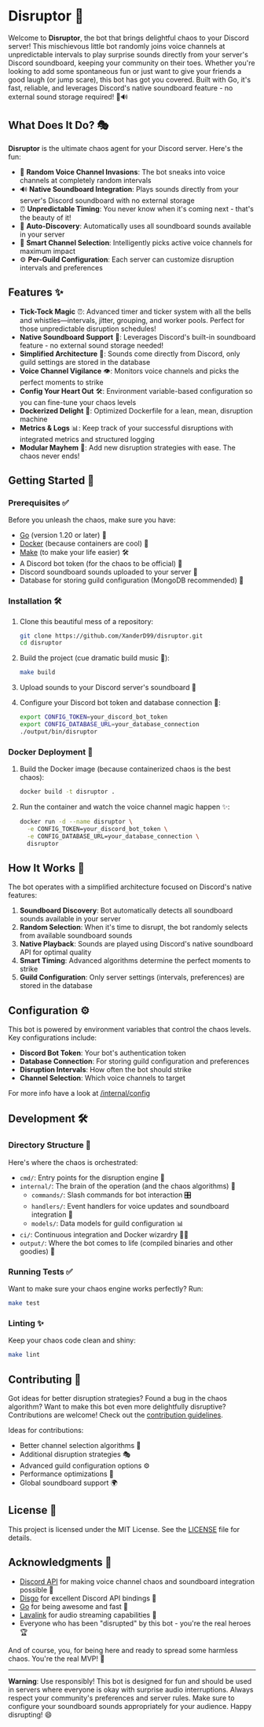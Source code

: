 # Disruptor 🎉

Welcome to **Disruptor**, the bot that brings delightful chaos to your Discord server! This mischievous little bot randomly joins voice channels at unpredictable intervals to play surprise sounds directly from your server's Discord soundboard, keeping your community on their toes. Whether you're looking to add some spontaneous fun or just want to give your friends a good laugh (or jump scare), this bot has got you covered. Built with Go, it's fast, reliable, and leverages Discord's native soundboard feature - no external sound storage required! 🚀🔊

## What Does It Do? 🎭

**Disruptor** is the ultimate chaos agent for your Discord server. Here's the fun:

- 🎲 **Random Voice Channel Invasions**: The bot sneaks into voice channels at completely random intervals
- 🔊 **Native Soundboard Integration**: Plays sounds directly from your server's Discord soundboard with no external storage
- ⏰ **Unpredictable Timing**: You never know when it's coming next - that's the beauty of it!
- 🎵 **Auto-Discovery**: Automatically uses all soundboard sounds available in your server
- 🎯 **Smart Channel Selection**: Intelligently picks active voice channels for maximum impact
- ⚙️ **Per-Guild Configuration**: Each server can customize disruption intervals and preferences

## Features ✨

- **Tick-Tock Magic** ⏰: Advanced timer and ticker system with all the bells and whistles—intervals, jitter, grouping, and worker pools. Perfect for those unpredictable disruption schedules!
- **Native Soundboard Support** 🎵: Leverages Discord's built-in soundboard feature - no external sound storage needed!
- **Simplified Architecture** 🔧: Sounds come directly from Discord, only guild settings are stored in the database
- **Voice Channel Vigilance** 👁️: Monitors voice channels and picks the perfect moments to strike
- **Config Your Heart Out** 🛠️: Environment variable-based configuration so you can fine-tune your chaos levels
- **Dockerized Delight** 🐳: Optimized Dockerfile for a lean, mean, disruption machine
- **Metrics & Logs** 📊: Keep track of your successful disruptions with integrated metrics and structured logging
- **Modular Mayhem** 🧩: Add new disruption strategies with ease. The chaos never ends!

## Getting Started 🚀

### Prerequisites ✅

Before you unleash the chaos, make sure you have:

- [Go](https://golang.org/doc/install) (version 1.20 or later) 🐹
- [Docker](https://docs.docker.com/get-docker/) (because containers are cool) 🐳
- [Make](https://www.gnu.org/software/make/) (to make your life easier) 🛠️
- A Discord bot token (for the chaos to be official) 🤖
- Discord soundboard sounds uploaded to your server 🎵
- Database for storing guild configuration (MongoDB recommended) 💾

### Installation 🛠️

1. Clone this beautiful mess of a repository:

   ```bash
   git clone https://github.com/XanderD99/disruptor.git
   cd disruptor
   ```

2. Build the project (cue dramatic build music 🎵):

   ```bash
   make build
   ```

3. Upload sounds to your Discord server's soundboard 🎵

4. Configure your Discord bot token and database connection 🎉:

   ```bash
   export CONFIG_TOKEN=your_discord_bot_token
   export CONFIG_DATABASE_URL=your_database_connection
   ./output/bin/disruptor
   ```

### Docker Deployment 🐳

1. Build the Docker image (because containerized chaos is the best chaos):

   ```bash
   docker build -t disruptor .
   ```

2. Run the container and watch the voice channel magic happen ✨:

   ```bash
   docker run -d --name disruptor \
     -e CONFIG_TOKEN=your_discord_bot_token \
     -e CONFIG_DATABASE_URL=your_database_connection \
     disruptor
   ```

## How It Works 🔧

The bot operates with a simplified architecture focused on Discord's native features:

1. **Soundboard Discovery**: Bot automatically detects all soundboard sounds available in your server
2. **Random Selection**: When it's time to disrupt, the bot randomly selects from available soundboard sounds
3. **Native Playback**: Sounds are played using Discord's native soundboard API for optimal quality
4. **Smart Timing**: Advanced algorithms determine the perfect moments to strike
5. **Guild Configuration**: Only server settings (intervals, preferences) are stored in the database

## Configuration ⚙️

This bot is powered by environment variables that control the chaos levels. Key configurations include:

- **Discord Bot Token**: Your bot's authentication token
- **Database Connection**: For storing guild configuration and preferences
- **Disruption Intervals**: How often the bot should strike
- **Channel Selection**: Which voice channels to target

For more info have a look at [/internal/config](/internal/config/README.md)

## Development 🛠️

### Directory Structure 📂

Here's where the chaos is orchestrated:

- `cmd/`: Entry points for the disruption engine 🚪
- `internal/`: The brain of the operation (and the chaos algorithms) 🧠
  - `commands/`: Slash commands for bot interaction 🎛️
  - `handlers/`: Event handlers for voice updates and soundboard integration 🎵
  - `models/`: Data models for guild configuration 📊
- `ci/`: Continuous integration and Docker wizardry 🧙‍♂️
- `output/`: Where the bot comes to life (compiled binaries and other goodies) 🎁

### Running Tests ✅

Want to make sure your chaos engine works perfectly? Run:

```bash
make test
```

### Linting ✨

Keep your chaos code clean and shiny:

```bash
make lint
```

## Contributing 🤝

Got ideas for better disruption strategies? Found a bug in the chaos algorithm? Want to make this bot even more delightfully disruptive? Contributions are welcome! Check out the [contribution guidelines](CONTRIBUTING.md).

Ideas for contributions:

- Better channel selection algorithms 🎯
- Additional disruption strategies 🎭
- Advanced guild configuration options ⚙️
- Performance optimizations 🚀
- Global soundboard support 🌍

## License 📜

This project is licensed under the MIT License. See the [LICENSE](LICENSE) file for details.

## Acknowledgments 🙌

- [Discord API](https://discord.com/developers/docs/intro) for making voice channel chaos and soundboard integration possible 💬
- [Disgo](https://github.com/disgoorg/disgo) for excellent Discord API bindings 🔗
- [Go](https://golang.org/) for being awesome and fast 🐹
- [Lavalink](https://github.com/freyacodes/Lavalink) for audio streaming capabilities 🎵
- Everyone who has been "disrupted" by this bot - you're the real heroes 🏆

And of course, you, for being here and ready to spread some harmless chaos. You're the real MVP! 🎉

---

**Warning**: Use responsibly! This bot is designed for fun and should be used in servers where everyone is okay with surprise audio interruptions. Always respect your community's preferences and server rules. Make sure to configure your soundboard sounds appropriately for your audience. Happy disrupting! 😄
